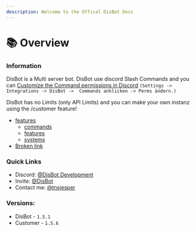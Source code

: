```yaml
---
description: Welcome to the Offical DisBot Docs
---
```


# 📚 Overview

### Information

DisBot is a Multi server bot. DisBot use discord Slash Commands and you can [Customize the Command permissions in Discord](customisation/command-customisation.md) `(Settings -> Integrations -> DisBot ->  Commands anklicken -> Perms ändern.)`

DisBot has no Limits (only API Limits) and you can make your own instanz using the /customer feature!&#x20;



* [features](features/features/ "mention")
  * [commands](features/commands/ "mention")
  * [features](features/features/ "mention")
  * [systems](features/systems/ "mention")
* [Broken link](broken-reference "mention")

### Quick Links

* Discord: [@DisBot Development](https://discord.gg/my8dtzuW3S)
* Invite:  [@DisBot](https://disbot.xyz)
* Contact me: [@tnsjesper](https://discord.com/users/850470027026759690)



### Versions:

* DisBot - `1.5.1`
* Customer - `1.5.6`



